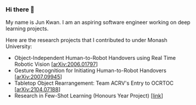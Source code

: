 ### Hi there 👋

My name is Jun Kwan. I am an aspiring software engineer working on deep learning projects.

Here are the research projects that I contributed to under Monash University:

* Object-Independent Human-to-Robot Handovers using Real Time Robotic Vision [[arXiv:2006.01797](https://arxiv.org/abs/2006.01797)]
* Gesture Recognition for Initiating Human-to-Robot Handovers [[arXiv:2007.09945](https://arxiv.org/abs/2007.09945)]
* Tabletop Object Rearrangement: Team ACRV's Entry to OCRTOC [[arXiv:2104.07188](https://arxiv.org/abs/2104.07188)]
* Research in Few-Shot Learning (Honours Year Project) [[link](https://github.com/junwenkwan/final-year-project)]


<!--
**junwenkwan/junwenkwan** is a ✨ _special_ ✨ repository because its `README.md` (this file) appears on your GitHub profile.

Here are some ideas to get you started:

- 🔭 I’m currently working on ...
- 🌱 I’m currently learning ...
- 👯 I’m looking to collaborate on ...
- 🤔 I’m looking for help with ...
- 💬 Ask me about ...
- 📫 How to reach me: ...
- 😄 Pronouns: ...
- ⚡ Fun fact: ...
-->
